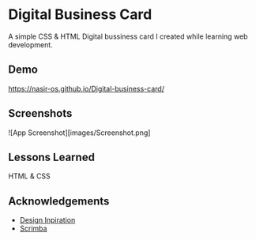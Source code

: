 # Digital Business Card

A simple CSS & HTML Digital bussiness card I created while learning web development.


## Demo

https://nasir-os.github.io/Digital-business-card/

## Screenshots
![App Screenshot][images/Screenshot.png]

## Lessons Learned

HTML & CSS
## Acknowledgements

 - [Design Inpiration](https://zapped.to/blog/wp-content/uploads/2022/06/Digital-Business-Card.png)
 - [Scrimba](https://scrimba.com/dashboard#overview)

[Screenshot.png]: Screenshot.png